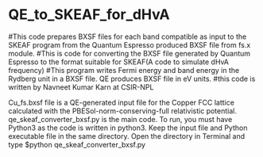 # QE_to_SKEAF_for_dHvA
#This code prepares BXSF files for each band compatible as input to the SKEAF program from the Quantum Espresso produced BXSF file from fs.x module.
#This is code for converting the BXSF file generated by Quantum Espresso to the format suitable for SKEAF(A code to simulate dHvA frequency)
#This program writes Fermi energy and band energy in the Rydberg unit in a BXSF file. QE produces BXSF file in eV units.
#this code is written by Navneet Kumar Karn at CSIR-NPL

Cu_fs.bxsf file is a QE-generated input file for the Copper FCC lattice calculated with the PBESol-norm-conserving-full relativistic potential.
qe_skeaf_converter_bxsf.py is the main code.
To run, you must have Python3 as the code is written in python3. Keep the input file and Python executable file in the same directory.
Open the directory in Terminal and type
$python qe_skeaf_converter_bxsf.py
